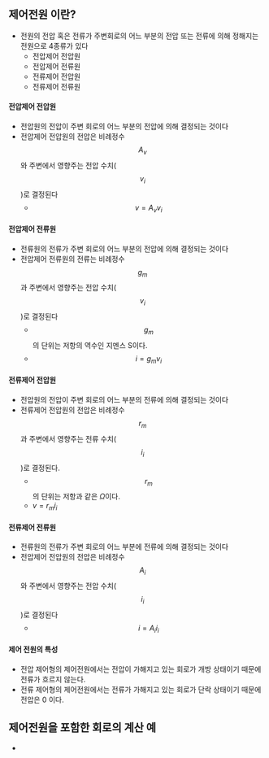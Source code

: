 ## 제어전원 이란?
- 전원의 전압 혹은 전류가 주변회로의 어느 부분의 전압 또는 전류에 의해 정해지는 전원으로 4종류가 있다
  - 전압제어 전압원
  - 전압제어 전류원
  - 전류제어 전압원
  - 전류제어 전류원
 
#### 전압제어 전압원
- 전압원의 전압이 주변 회로의 어느 부분의 전압에 의해 결정되는 것이다
- 전압제어 전압원의 전압은 비례정수 $$A_v$$와 주변에서 영향주는 전압 수치($$v_i$$)로 결정된다
  - $$v = A_vv_i$$
#### 전압제어 전류원
- 전류원의 전류가 주변 회로의 어느 부분의 전압에 의해 결정되는 것이다
- 전압제어 전류원의 전류는 비례정수 $$g_m$$과 주변에서 영향주는 전압 수치($$v_i$$)로 결정된다
  - $$g_m$$의 단위는 저항의 역수인 지멘스 S이다.
  - $$i = g_mv_i$$
#### 전류제어 전압원
- 전압원의 전압이 주변 회로의 어느 부분의 전류에 의해 결정되는 것이다
- 전류제어 전압원의 전압은 비례정수 $$r_m$$과 주변에서 영향주는 전류 수치($$i_i$$)로 결정된다.
  - $$r_m$$의 단위는 저항과 같은 $Ω$이다.
  - $v = r_mi_i$
#### 전류제어 전류원
- 전류원의 전류가 주변 회로의 어느 부분에 전류에 의해 결정되는 것이다
- 전압제어 전압원의 전압은 비례정수 $$A_i$$와 주변에서 영향주는 전압 수치($$i_i$$)로 결정된다
  - $$i = A_ii_i$$
 
#### 제어 전원의 특성
- 전압 제어형의 제어전원에서는 전압이 가해지고 있는 회로가 개방 상태이기 때문에 전류가 흐르지 않는다.
- 전류 제어형의 제어전원에서는 전류가 가해지고 있는 회로가 단락 상태이기 때문에 전압은 0 이다.

## 제어전원을 포함한 회로의 계산 예
-
